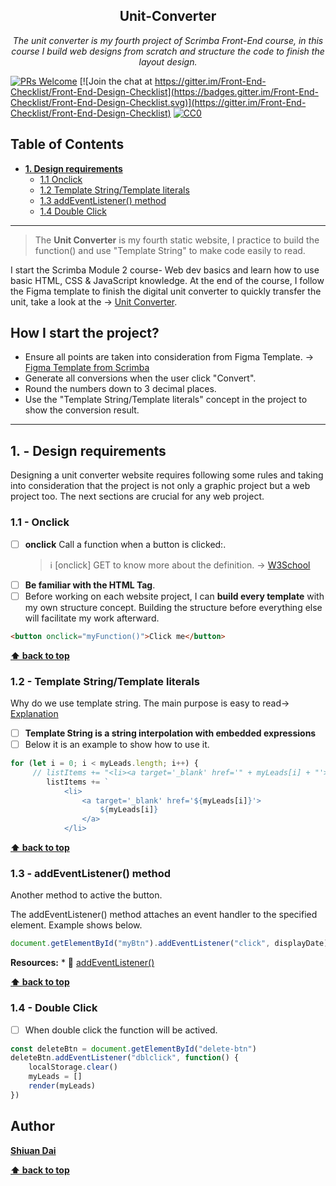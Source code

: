 <h2 align="center">Unit-Converter</h2>

<p align="center">
  <em> The unit converter is my fourth project of Scrimba Front-End course, in this course I build web designs from scratch and structure the code to finish the layout design.</em>
</p>

[![PRs Welcome](https://img.shields.io/badge/PRs-welcome-brightgreen.svg)](http://makeapullrequest.com) [![Join the chat at https://gitter.im/Front-End-Checklist/Front-End-Design-Checklist](https://badges.gitter.im/Front-End-Checklist/Front-End-Design-Checklist.svg)](https://gitter.im/Front-End-Checklist/Front-End-Design-Checklist) [![CC0](https://img.shields.io/badge/license-CC0-green.svg)](https://creativecommons.org/publicdomain/zero/1.0/)

## Table of Contents
* **[1. Design requirements](#1---design-requirements)**
	* [1.1 Onclick](#11---Onclick)
	* [1.2 Template String/Template literals](#12---Template-String/Template-literals)
	* [1.3 addEventListener() method](#13---addEventListener()-method)
	* [1.4 Double Click](#14---double--Click)


---

> The **Unit Converter** is my fourth static website, I practice to build the function() and use "Template String" to make code easily to read.

I start the Scrimba Module 2 course- Web dev basics and learn how to use basic HTML, CSS & JavaScript knowledge. At the end of the course, I follow the Figma template to finish the digital unit converter to quickly transfer the unit, take a look at the → [Unit Converter](https://shiuandai.github.io/Unit-Converter/).

## How I start the project?

* Ensure all points are taken into consideration from Figma Template. → [Figma Template from Scrimba](https://www.figma.com/file/cqtGul0V8RFXY4vTcIv1Kc/Unit-Conversion?type=design&node-id=0-1&mode=design&t=VhkuEmfZw4OMoEqd-0)
* Generate all conversions when the user click "Convert".
* Round the numbers down to 3 decimal places.
* Use the "Template String/Template literals" concept in the project to show the conversion result.

---

## 1. - Design requirements

Designing a unit converter website requires following some rules and taking into consideration that the project is not only a graphic project but a web project too. The next sections are crucial for any web project.

### 1.1 - Onclick

* [ ] **onclick** Call a function when a button is clicked:.
	> ℹ️ [onclick] GET to know more about the definition. → [W3School](https://www.w3schools.com/jsref/event_onclick.asp)
* [ ] **Be familiar with the HTML Tag**. 
* [ ] Before working on each website project, I can **build every template** with my own structure concept. Building the structure before everything else will facilitate my work afterward.

```html
<button onclick="myFunction()">Click me</button>
```

**[⬆ back to top](#table-of-contents)**

### 1.2 - Template String/Template literals

Why do we use template string. The main purpose is easy to read→ [Explanation](https://levelup.gitconnected.com/what-are-template-literals-and-why-should-you-use-it-in-javascript-3468bfaeb05d)

* [ ] **Template String is a string interpolation with embedded expressions**
* [ ] Below it is an example to show how to use it.

```js
for (let i = 0; i < myLeads.length; i++) {
     // listItems += "<li><a target='_blank' href='" + myLeads[i] + "'>" + myLeads[i] + "</a></li>"
        listItems += `
            <li>
                <a target='_blank' href='${myLeads[i]}'>
                    ${myLeads[i]}
                </a>
            </li>
```


**[⬆ back to top](#table-of-contents)**

### 1.3 - addEventListener() method

Another method to active the button.

The addEventListener() method attaches an event handler to the specified element. Example shows below.

```js
document.getElementById("myBtn").addEventListener("click", displayDate);
```

  __Resources:__
	* 📖 [addEventListener()](https://www.w3schools.com/js/js_htmldom_eventlistener.asp)


**[⬆ back to top](#table-of-contents)**


### 1.4 - Double Click

* [ ] When double click the function will be actived.
      
```js
const deleteBtn = document.getElementById("delete-btn")
deleteBtn.addEventListener("dblclick", function() {
    localStorage.clear()
    myLeads = []
    render(myLeads)
})
```

## Author

**[Shiuan Dai](https://www.linkedin.com/in/shiuandai/)**

**[⬆ back to top](#table-of-contents)**


[6]:	https://guideguide.me/
[7]:	https://www.sketchapp.com/docs/canvas/rulers-guides-grids/
[8]:	https://getbootstrap.com/docs/4.0/layout/grid/
[9]:	http://flexboxgrid.com/
[10]: https://css-tricks.com/dont-overthink-it-grids/
[11]:	https://www.lifewire.com/aco-file-2619477
[16]:	http://bradfrost.com/blog/post/atomic-web-design/
[22]:	https://js.libhunt.com/
[23]:	https://bestof.js.org/
[28]:	https://gitter.im/Front-End-Checklist/Front-End-Design-Checklist
